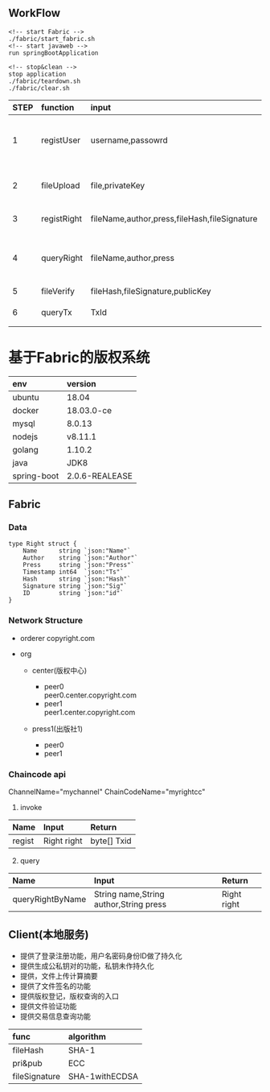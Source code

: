 ## WorkFlow
```
<!-- start Fabric -->
./fabric/start_fabric.sh
<!-- start javaweb -->
run springBootApplication

<!-- stop&clean -->
stop application
./fabric/teardown.sh
./fabric/clear.sh
```


|STEP|function|input|return|description|
|:----------|:----------|:----------|:----------|:----------|
|1|registUser|username,passowrd|privateKey,publicKey|注册用户,生成密钥对,私钥要自己保存|
|2|fileUpload|file,privateKey|filePath,fileHash,fileSignature|文件上传,计算摘要,对摘要进行签名|
|3|registRight|fileName,author,press,fileHash,fileSignature|boolean,Txid,peerInfo|在区块链上登记版权|
|4|queryRight|fileName,author,press|name,author,press,time,hash,signature|在区块链上查询版权,返回版权相关信息|
|5|fileVerify|fileHash,fileSignature,publicKey|boolean|文件验证|
|6|queryTx|TxId|txId,validationCode|查询交易信息|

# 基于Fabric的版权系统
|env|version|
|:----------|:----------|
|ubuntu|18.04|
|docker|18.03.0-ce|
|mysql|8.0.13|
|nodejs|v8.11.1|
|golang|1.10.2|
|java|JDK8|
|spring-boot|2.0.6-REALEASE|
## Fabric

### Data
```
type Right struct {
	Name      string `json:"Name"`
	Author    string `json:"Author"`
	Press     string `json:"Press"`
	Timestamp int64  `json:"Ts"`
	Hash      string `json:"Hash"`
	Signature string `json:"Sig"`
    ID        string `json:"id"`
}
```

### Network Structure

- orderer
    copyright.com

- org
    - center(版权中心)  
        - peer0  
            peer0.center.copyright.com
        - peer1  
            peer1.center.copyright.com

    - press1(出版社1) 
        - peer0
        - peer1

### Chaincode api
ChannelName="mychannel"
ChainCodeName="myrightcc"  

1. invoke  

| Name | Input | Return|
|:----------|:----------|:----------|
|regist|Right right|byte[] Txid|

2. query    

| Name | Input | Return|
|:----------|:----------|:----------|
|queryRightByName|String name,String author,String press|Right right|

## Client(本地服务)

- 提供了登录注册功能，用户名密码身份ID做了持久化
- 提供生成公私钥对的功能，私钥未作持久化
- 提供，文件上传计算摘要
- 提供了文件签名的功能
- 提供版权登记，版权查询的入口
- 提供文件验证功能
- 提供交易信息查询功能

|func|algorithm|
|:----------|:----------|
|fileHash|SHA-1|
|pri&pub|ECC|
|fileSignature|SHA-1withECDSA||


